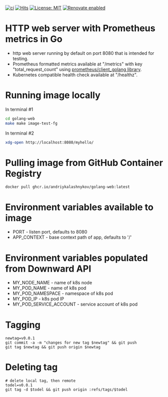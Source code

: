 [![ci](https://github.com/AndriyKalashnykov/golang-web/actions/workflows/ci.yml/badge.svg)](https://github.com/AndriyKalashnykov/golang-web/actions/workflows/ci.yml)
[![Hits](https://hits.sh/github.com/AndriyKalashnykov/golang-web.svg?view=today-total&style=plastic)](https://hits.sh/github.com/AndriyKalashnykov/golang-web/)
[![License: MIT](https://img.shields.io/badge/License-MIT-brightgreen.svg)](https://opensource.org/licenses/MIT)
[![Renovate enabled](https://img.shields.io/badge/renovate-enabled-brightgreen.svg)](https://app.renovatebot.com/dashboard#github/AndriyKalashnykov/golang-web)
# HTTP web server with Prometheus metrics in Go

* http web server running by default on port 8080 that is intended for testing.
* Prometheus formatted metrics available at "/metrics" with key "total_request_count" using [prometheus/client_golang library](https://github.com/prometheus/client_golang).
* Kubernetes compatible health check available at "/healthz".

# Running image locally

In terminal #1
```bash
cd golang-web
make make image-test-fg
```

In terminal #2
```bash
xdg-open http://localhost:8080/myhello/
```

# Pulling image from GitHub Container Registry

```
docker pull ghcr.io/andriykalashnykov/golang-web:latest
```

# Environment variables available to image

* PORT - listen port, defaults to 8080
* APP_CONTEXT - base context path of app, defaults to '/'

# Environment variables populated from Downward API
* MY_NODE_NAME - name of k8s node
* MY_POD_NAME - name of k8s pod
* MY_POD_NAMESPACE - namespace of k8s pod
* MY_POD_IP - k8s pod IP
* MY_POD_SERVICE_ACCOUNT - service account of k8s pod

# Tagging
```
newtag=v0.0.1
git commit -a -m "changes for new tag $newtag" && git push
git tag $newtag && git push origin $newtag
```

# Deleting tag

```
# delete local tag, then remote
todel=v0.0.1
git tag -d $todel && git push origin :refs/tags/$todel
```
